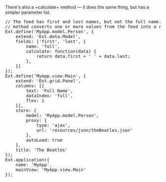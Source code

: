There's also a +calculate+ method &mdash; it does the same thing, but has a simpler parameter list.

<pre class="runnable classic">
// The feed has first and last names, but not the full name.  The *calculate* 
// method converts one or more values from the feed into a record value.
Ext.define('MyApp.model.Person', {
    extend: 'Ext.data.Model',
    fields: ['first', 'last', {
        name: 'full',
        calculate: function(data) {
            return data.first + ' ' + data.last;
        },
    }]
});
Ext.define('MyApp.view.Main', {
    extend: 'Ext.grid.Panel',
    columns: [{
        text: 'Full Name',
        dataIndex: 'full',
        flex: 1
    }],
    store: {
        model: 'MyApp.model.Person',
        proxy: {
            type: 'ajax',
            url: 'resources/json/theBeatles.json'
        },
        autoLoad: true
    },
    title: 'The Beatles'
});
Ext.application({
    name: 'MyApp',
    mainView: 'MyApp.view.Main'
});
</pre>